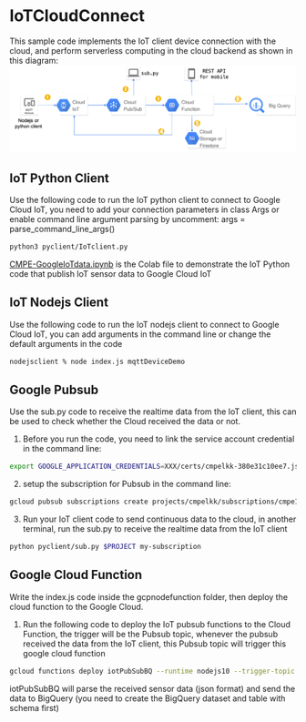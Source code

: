 # IoTCloudConnect
This sample code implements the IoT client device connection with the cloud, and perform serverless computing in the cloud backend as shown in this diagram:
![Figure](/Resources/Picture1.png)

## IoT Python Client
Use the following code to run the IoT python client to connect to Google Cloud IoT, you need to add your connection parameters in class Args or enable command line argument parsing by uncomment: args = parse_command_line_args()
```bash
python3 pyclient/IoTclient.py
```
[CMPE-GoogleIoTdata.ipynb](/Notebook/CMPE-GoogleIoTdata.ipynb) is the Colab file to demonstrate the IoT Python code that publish IoT sensor data to Google Cloud IoT

## IoT Nodejs Client
Use the following code to run the IoT nodejs client to connect to Google Cloud IoT, you can add arguments in the command line or change the default arguments in the code
```bash
nodejsclient % node index.js mqttDeviceDemo
```

## Google Pubsub
Use the sub.py code to receive the realtime data from the IoT client, this can be used to check whether the Cloud received the data or not. 
1. Before you run the code, you need to link the service account credential in the command line: 
```bash
export GOOGLE_APPLICATION_CREDENTIALS=XXX/certs/cmpelkk-380e31c10ee7.json
```
2. setup the subscription for Pubsub in the command line: 
```bash
gcloud pubsub subscriptions create projects/cmpelkk/subscriptions/cmpe181dev1-subscription --topic=projects/cmpelkk/topics/cmpeiotdevice1
```
3. Run your IoT client code to send continuous data to the cloud, in another terminal, run the sub.py to receive the realtime data from the IoT client
```bash
python pyclient/sub.py $PROJECT my-subscription
```

## Google Cloud Function
Write the index.js code inside the gcpnodefunction folder, then deploy the cloud function to the Google Cloud.
1. Run the following code to deploy the IoT pubsub functions to the Cloud Function, the trigger will be the Pubsub topic, whenever the pubsub received the data from the IoT client, this Pubsub topic will trigger this google cloud function
```bash
gcloud functions deploy iotPubSubBQ --runtime nodejs10 --trigger-topic cmpeiotdevice1

```
iotPubSubBQ will parse the received sensor data (json format) and send the data to BigQuery (you need to create the BigQuery dataset and table with schema first)
